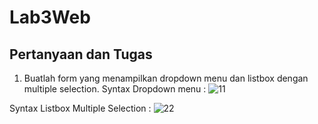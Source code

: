 # Lab3Web
## Pertanyaan dan Tugas
1. Buatlah form yang menampilkan dropdown menu dan listbox dengan multiple selection.
  Syntax Dropdown menu :
  ![11](https://user-images.githubusercontent.com/56239989/114265257-047c1500-9a1a-11eb-8aa9-5e11b2e33046.jpg)
  
  Syntax Listbox Multiple Selection :
  ![22](https://user-images.githubusercontent.com/56239989/114265261-0645d880-9a1a-11eb-9e26-3cd259af166a.jpg)
